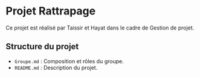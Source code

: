 # Projet Rattrapage

Ce projet est réalisé par Taissir et Hayat dans le cadre de Gestion de projet.

## Structure du projet
- `Groupe.md` : Composition et rôles du groupe.
- `README.md` : Description du projet.
